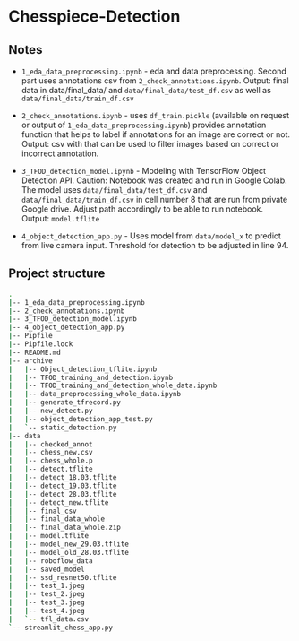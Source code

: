 # Chesspiece-Detection

## Notes
  * `1_eda_data_preprocessing.ipynb` - eda and data preprocessing. Second part uses annotations csv from `2_check_annotations.ipynb`. Output: final data in data/final_data/ and `data/final_data/test_df.csv` as well as `data/final_data/train_df.csv`
  
  * `2_check_annotations.ipynb` - uses `df_train.pickle` (available on request or output of `1_eda_data_preprocessing.ipynb`) provides annotation function that helps to label if annotations for an image are correct or not. Output: csv with that can be used to filter images based on correct or incorrect annotation.
  
  * `3_TFOD_detection_model.ipynb` - Modeling with TensorFlow Object Detection API. Caution: Notebook was created and run in Google Colab. The model uses `data/final_data/test_df.csv` and `data/final_data/train_df.csv` in cell number 8 that are run from private Google drive. Adjust path accordingly to be able to run notebook. Output: `model.tflite`
 
 * `4_object_detection_app.py` - Uses model from `data/model_x` to predict from live camera input. Threshold for detection to be adjusted in line 94.

## Project structure
```bash
.
|-- 1_eda_data_preprocessing.ipynb
|-- 2_check_annotations.ipynb
|-- 3_TFOD_detection_model.ipynb
|-- 4_object_detection_app.py
|-- Pipfile
|-- Pipfile.lock
|-- README.md
|-- archive
|   |-- Object_detection_tflite.ipynb
|   |-- TFOD_training_and_detection.ipynb
|   |-- TFOD_training_and_detection_whole_data.ipynb
|   |-- data_preprocessing_whole_data.ipynb
|   |-- generate_tfrecord.py
|   |-- new_detect.py
|   |-- object_detection_app_test.py
|   `-- static_detection.py
|-- data
|   |-- checked_annot
|   |-- chess_new.csv
|   |-- chess_whole.p
|   |-- detect.tflite
|   |-- detect_18.03.tflite
|   |-- detect_19.03.tflite
|   |-- detect_28.03.tflite
|   |-- detect_new.tflite
|   |-- final_csv
|   |-- final_data_whole
|   |-- final_data_whole.zip
|   |-- model.tflite
|   |-- model_new_29.03.tflite
|   |-- model_old_28.03.tflite
|   |-- roboflow_data
|   |-- saved_model
|   |-- ssd_resnet50.tflite
|   |-- test_1.jpeg
|   |-- test_2.jpeg
|   |-- test_3.jpeg
|   |-- test_4.jpeg
|   `-- tfl_data.csv
`-- streamlit_chess_app.py
```
